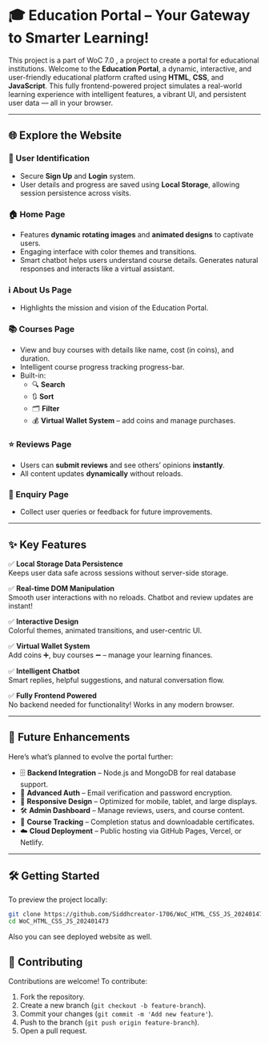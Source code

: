 # 🎓 Education Portal – Your Gateway to Smarter Learning!

This project is a part of WoC 7.0 , a project to create a portal for educational institutions. Welcome to the **Education Portal**, a dynamic, interactive, and user-friendly educational platform crafted using **HTML**, **CSS**, and **JavaScript**. This fully frontend-powered project simulates a real-world learning experience with intelligent features, a vibrant UI, and persistent user data — all in your browser.

---

## 🌐 Explore the Website

### 🔐 User Identification
- Secure **Sign Up** and **Login** system.
- User details and progress are saved using **Local Storage**, allowing session persistence across visits.

### 🏠 Home Page
- Features **dynamic rotating images** and **animated designs** to captivate users.
- Engaging interface with color themes and transitions.
- Smart chatbot helps users understand course details. Generates natural responses and interacts like a virtual assistant.

### ℹ️ About Us Page
- Highlights the mission and vision of the Education Portal.

### 📚 Courses Page
- View and buy courses with details like name, cost (in coins), and duration.
- Intelligent course progress tracking progress-bar. 
- Built-in:
  - 🔍 **Search**
  - 🔃 **Sort**
  - 🗂️ **Filter**
  - 💰 **Virtual Wallet System** – add coins and manage purchases.

### ⭐ Reviews Page
- Users can **submit reviews** and see others’ opinions **instantly**.
- All content updates **dynamically** without reloads.

### 📨 Enquiry Page
- Collect user queries or feedback for future improvements.

---

## ✨ Key Features

✅ **Local Storage Data Persistence**  
Keeps user data safe across sessions without server-side storage.

✅ **Real-time DOM Manipulation**  
Smooth user interactions with no reloads. Chatbot and review updates are instant!

✅ **Interactive Design**  
Colorful themes, animated transitions, and user-centric UI.

✅ **Virtual Wallet System**  
Add coins ➕, buy courses ➖ – manage your learning finances.

✅ **Intelligent Chatbot**  
Smart replies, helpful suggestions, and natural conversation flow.

✅ **Fully Frontend Powered**  
No backend needed for functionality! Works in any modern browser.

---

## 🔮 Future Enhancements

Here’s what’s planned to evolve the portal further:

- 🗄️ **Backend Integration** – Node.js and MongoDB for real database support.
- 🔐 **Advanced Auth** – Email verification and password encryption.
- 📱 **Responsive Design** – Optimized for mobile, tablet, and large displays.
- 🛠️ **Admin Dashboard** – Manage reviews, users, and course content.
- 🧾 **Course Tracking** – Completion status and downloadable certificates.
- ☁️ **Cloud Deployment** – Public hosting via GitHub Pages, Vercel, or Netlify.

---

## 🛠️ Getting Started

To preview the project locally:

```sh
git clone https://github.com/Siddhcreator-1706/WoC_HTML_CSS_JS_202401473.git
cd WoC_HTML_CSS_JS_202401473
```

Also you can see deployed website as well.

## 🤝 Contributing
Contributions are welcome! To contribute:
1. Fork the repository.
2. Create a new branch (`git checkout -b feature-branch`).
3. Commit your changes (`git commit -m 'Add new feature'`).
4. Push to the branch (`git push origin feature-branch`).
5. Open a pull request.